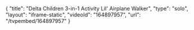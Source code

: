 {
    "title": "Delta Children 3-in-1 Activity Lil' Airplane Walker",
    "type": "solo",
    "layout": "iframe-static",
    "videoId": "164897957",
    "url": "\/tvpembed\/164897957"
}
